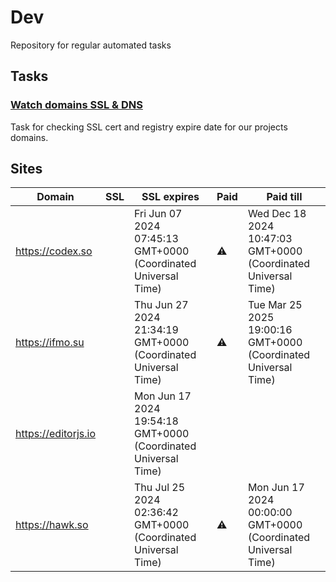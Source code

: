 # Dev

Repository for regular automated tasks

## Tasks

### [Watch domains SSL & DNS](.github/workflows/watch-domains-ssl-dns.yml)

Task for checking SSL cert and registry expire date for our projects domains.

## Sites

| Domain | SSL | SSL expires | Paid | Paid till |
| - | - | - | - | - |
| https://codex.so |  | Fri Jun 07 2024 07:45:13 GMT+0000 (Coordinated Universal Time) | ⚠️ | Wed Dec 18 2024 10:47:03 GMT+0000 (Coordinated Universal Time) |
| https://ifmo.su |  | Thu Jun 27 2024 21:34:19 GMT+0000 (Coordinated Universal Time) | ⚠️ | Tue Mar 25 2025 19:00:16 GMT+0000 (Coordinated Universal Time) |
| https://editorjs.io |  | Mon Jun 17 2024 19:54:18 GMT+0000 (Coordinated Universal Time) |  |  |
| https://hawk.so |  | Thu Jul 25 2024 02:36:42 GMT+0000 (Coordinated Universal Time) | ⚠️ | Mon Jun 17 2024 00:00:00 GMT+0000 (Coordinated Universal Time) |
